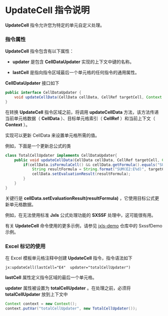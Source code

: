 # UpdateCell 指令说明

**UpdateCell** 指令允许您为特定的单元自定义处理。

### 指令属性

**UpdateCell** 指令包含有以下属性：

* **updater** 是包含 **CellDataUpdater** 实现的上下文中键的名称。

* **lastCell** 是指向指令区域最后一个单元格的任何指令的通用属性。

**CellDataUpdater** 接口如下

```java
public interface CellDataUpdater {
    void updateCellData(CellData cellData, CellRef targetCell, Context context);
}
```

在转换 **UpdateCell** 指令区域之前，将调用 **updateCellData** 方法，该方法传递当前单元格数据（ **CellData** ）、目标单元格索引（ **CellRef** ）和当前上下文（ **Context** ）。

实现可以更新 CellData 来设置单元格所需的值。

例如，下面是一个更新总公式的类

```java
class TotalCellUpdater implements CellDataUpdater{
    public void updateCellData(CellData cellData, CellRef targetCell, Context context) {
        if(cellData.isFormulaCell() && cellData.getFormula().equals("SUM(E2)")){
            String resultFormula = String.format("SUM(E2:E%d)", targetCell.getRow());
            cellData.setEvaluationResult(resultFormula);
        }
    }
}
```

关键行是 **cellData.setEvaluationResult(resultFormula)** ，它使用目标公式更新单元格数据。

例如，在无法使用标准 **Jxls** 公式处理功能的 **SXSSF** 处理中，这可能很有用。

有关 **UpdateCell** 命令使用的更多示例，请参见 [jxls-demo](https://bitbucket.org/leonate/jxls-demo/) 仓库中的 SxssfDemo 示例。

### Excel 标记的使用

在 Excel 模板单元格注释中创建 **UpdateCell** 指令，指令语法如下

```text
jx:updateCell(lastCell="E4"  updater="totalCellUpdater")
```

**lastCell** 属性定义指令区域的最后一个单元格。

**updater** 属性被设置为 **totalCellUpdater** 。在处理之前，必须将 **totalCellUpdater** 放到上下文中

```java
Context context = new Context();
context.putVar("totalCellUpdater", new TotalCellUpdater());
```
